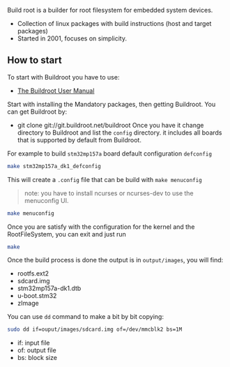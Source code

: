 
Build root is a builder for root filesystem for embedded system devices.
- Collection of linux packages with build instructions (host and target packages)
- Started in 2001, focuses on simplicity.

## How to start
To start with Buildroot you have to use:
- [The Buildroot User Manual](https://buildroot.org/downloads/manual/manual.html)

Start with installing the Mandatory packages, then getting Buildroot.
You can get Buildroot by:

- git clone git://git.buildroot.net/buildroot
Once you have it change directory to Buildroot and list the `config` directory.
it includes all boards that is supported by default from Buildroot.

For example to build  `stm32mp157a` board default configuration `defconfig`
``` bash
make stm32mp157a_dk1_defconfig
```
This will create a `.config` file that can be build with `make menuconfig`
> note: you have to install ncurses or ncurses-dev to use the menuconfig UI.
```bash
make menuconfig
```

Once you are satisfy with the configuration for the kernel and the RootFileSystem, you can exit and just run
```bash
make
```

Once the build process is done the output is in `output/images`, you will find:
- rootfs.ext2
- sdcard.img
- stm32mp157a-dk1.dtb
- u-boot.stm32
- zImage

You can use `dd` command to make a bit by bit copying:
```bash
sudo dd if=ouput/images/sdcard.img of=/dev/mmcblk2 bs=1M
```
- if: input file
- of: output file
- bs: block size
